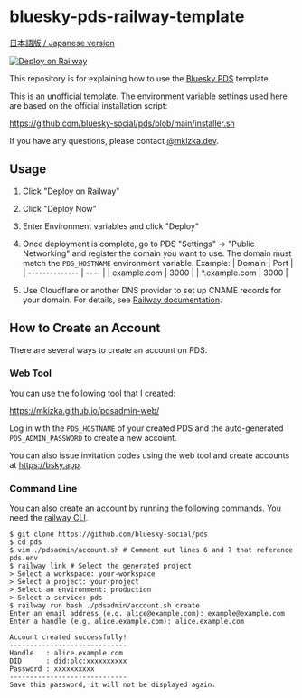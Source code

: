 # bluesky-pds-railway-template

[日本語版 / Japanese version](README_ja.md)

[![Deploy on Railway](https://railway.com/button.svg)](https://railway.com/template/xBNJ1u?referralCode=mveF9L)

This repository is for explaining how to use the [Bluesky PDS](https://railway.com/template/xBNJ1u?referralCode=mveF9L) template.

This is an unofficial template. The environment variable settings used here are based on the official installation script:

https://github.com/bluesky-social/pds/blob/main/installer.sh

If you have any questions, please contact [@mkizka.dev](https://bsky.app/profile/mkizka.dev).

## Usage

1. Click "Deploy on Railway"
1. Click "Deploy Now"
1. Enter Environment variables and click "Deploy"
1. Once deployment is complete, go to PDS "Settings" → "Public Networking" and register the domain you want to use. The domain must match the `PDS_HOSTNAME` environment variable. Example:
   | Domain         | Port |
   | -------------- | ---- |
   | example.com    | 3000 |
   | *.example.com  | 3000 |

1. Use Cloudflare or another DNS provider to set up CNAME records for your domain. For details, see [Railway documentation](https://docs.railway.com/guides/public-networking#custom-domains).


## How to Create an Account

There are several ways to create an account on PDS.

### Web Tool

You can use the following tool that I created:

https://mkizka.github.io/pdsadmin-web/ 

Log in with the `PDS_HOSTNAME` of your created PDS and the auto-generated `PDS_ADMIN_PASSWORD` to create a new account.

You can also issue invitation codes using the web tool and create accounts at https://bsky.app.

### Command Line

You can also create an account by running the following commands. You need the [railway CLI](https://docs.railway.com/guides/cli).

```
$ git clone https://github.com/bluesky-social/pds  
$ cd pds  
$ vim ./pdsadmin/account.sh # Comment out lines 6 and 7 that reference pds.env
$ railway link # Select the generated project
> Select a workspace: your-workspace  
> Select a project: your-project  
> Select an environment: production  
> Select a service: pds  
$ railway run bash ./pdsadmin/account.sh create  
Enter an email address (e.g. alice@example.com): example@example.com  
Enter a handle (e.g. alice.example.com): alice.example.com  

Account created successfully!  
-----------------------------  
Handle   : alice.example.com  
DID      : did:plc:xxxxxxxxxx  
Password : xxxxxxxxxx  
-----------------------------  
Save this password, it will not be displayed again.
```